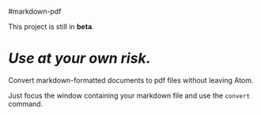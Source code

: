 #markdown-pdf

This project is still in **beta**.

*Use at your own risk.*
=======

Convert markdown-formatted documents to pdf files without leaving Atom.

Just focus the window containing your markdown file and use the `convert` command.
